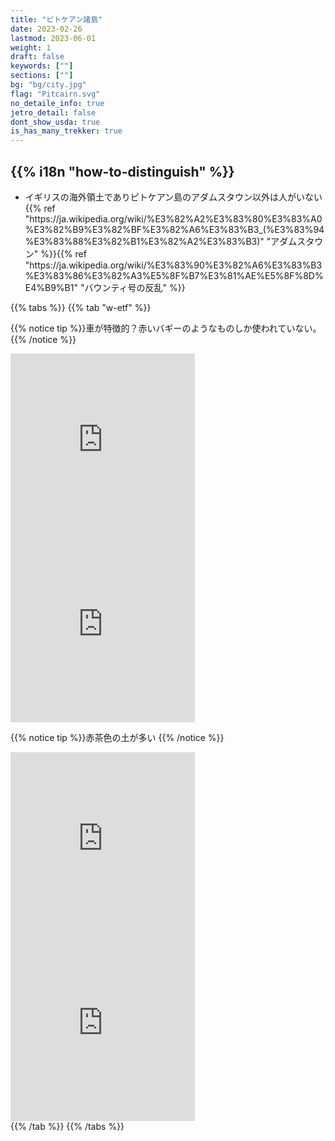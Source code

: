```yaml
---
title: "ピトケアン諸島"
date: 2023-02-26
lastmod: 2023-06-01
weight: 1
draft: false
keywords: [""]
sections: [""]
bg: "bg/city.jpg"
flag: "Pitcairn.svg"
no_detaile_info: true
jetro_detail: false
dont_show_usda: true
is_has_many_trekker: true
---
```


<div class="main-desciption country-description">
    <h2 class="section-title">{{% i18n "how-to-distinguish" %}}</h2>
    <ul class="rule-list">
        <li>イギリスの海外領土でありピトケアン島のアダムスタウン以外は人がいない{{% ref "https://ja.wikipedia.org/wiki/%E3%82%A2%E3%83%80%E3%83%A0%E3%82%B9%E3%82%BF%E3%82%A6%E3%83%B3_(%E3%83%94%E3%83%88%E3%82%B1%E3%82%A2%E3%83%B3)" "アダムスタウン" %}}{{% ref "https://ja.wikipedia.org/wiki/%E3%83%90%E3%82%A6%E3%83%B3%E3%83%86%E3%82%A3%E5%8F%B7%E3%81%AE%E5%8F%8D%E4%B9%B1" "バウンティ号の反乱" %}}</li>
    </ul>
</div>

{{% tabs  %}}
{{% tab "w-etf" %}}

{{% notice tip %}}車が特徴的？赤いバギーのようなものしか使われていない。
{{% /notice %}}
<div class="googlemap-if">
<iframe src="https://www.google.com/maps/embed?pb=!4v1686018097559!6m8!1m7!1sHUnTIUrPku2TLYpy9WzJ-g!2m2!1d-25.06538126430362!2d-130.1027196175138!3f238.6379168132249!4f-9.957657023882604!5f1.9388460418781412" width="295" height="295" style="border:0;" allowfullscreen="" loading="lazy" referrerpolicy="no-referrer-when-downgrade"></iframe>
<iframe src="https://www.google.com/maps/embed?pb=!4v1686018117236!6m8!1m7!1sRP1OlgvCG-yBATpiP4zzgQ!2m2!1d-25.06878019670753!2d-130.0960184171982!3f232.26171080623598!4f-16.976671611022482!5f0.7820865974627469" width="295" height="295" style="border:0;" allowfullscreen="" loading="lazy" referrerpolicy="no-referrer-when-downgrade"></iframe>
</div>

{{% notice tip %}}赤茶色の土が多い
{{% /notice %}}
<div class="googlemap-if">
<iframe src="https://www.google.com/maps/embed?pb=!4v1686017877342!6m8!1m7!1srB-tDITjl13wqClfLnCOIQ!2m2!1d-25.06645814621521!2d-130.100565056316!3f97.19766899937534!4f-16.224962767633016!5f0.7820865974627469" width="295" height="295" style="border:0;" allowfullscreen="" loading="lazy" referrerpolicy="no-referrer-when-downgrade"></iframe>
<iframe src="https://www.google.com/maps/embed?pb=!4v1686017788019!6m8!1m7!1sEoNne5DJvhdNkbzxzWPMyQ!2m2!1d-25.06773286507657!2d-130.1080771747584!3f149.957325685363!4f-7.513617136418134!5f0.7820865974627469" width="295" height="295" style="border:0;" allowfullscreen="" loading="lazy" referrerpolicy="no-referrer-when-downgrade"></iframe>
</div>
{{% /tab %}}
{{% /tabs  %}}